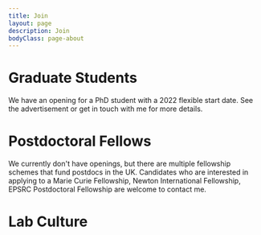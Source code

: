 ```yaml
---
title: Join
layout: page
description: Join
bodyClass: page-about
---
```


# Graduate Students

We have an opening for a PhD student with a 2022 flexible start date. See the advertisement or get in touch with me for more details.

# Postdoctoral Fellows

We currently don't have openings, but there are multiple fellowship schemes that fund postdocs in the UK. Candidates who are interested in applying to a Marie Curie Fellowship, Newton International Fellowship, EPSRC Postdoctoral Fellowship are welcome to contact me.


# Lab Culture


